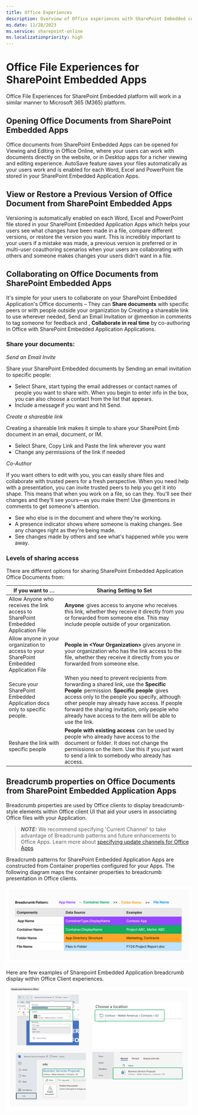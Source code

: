 ```yaml
---
title: Office Experiences
description: Overview of Office experiences with SharePoint Embedded content
ms.date: 11/28/2023
ms.service: sharepoint-online
ms.localizationpriority: high
---
```


# Office File Experiences for SharePoint Embedded Apps

Office File Experiences for SharePoint Embedded platform will work in a similar manner to Microsoft 365 (M365) platform.

<!--
## In this article:

1. [Opening Office Documents from your apps](#Opening-Office-Documents-from-SharePoint-Embedded-Apps)
2. [View or Restore Previous Versions](#View-or-Restore-a-Previous-Version-of-Office-Document-from-SharePoint-Embedded-Apps) 
3. [Collaborating on SharePoint Embedded Application Office Documents](#Collaborating-on-Office-Documents-from-SharePoint-Embedded-Apps)
4. [Breadcrumb Properties of SharePoint Embedded Application Office Documents](#Breadcrumb-properties-of-Office-Documents-from-SharePoint-Embedded-Apps) 
-->

## Opening Office Documents from SharePoint Embedded Apps 
Office documents from SharePoint Embedded Apps can be opened for Viewing and Editing in Office Online, where your users can work with documents directly on the website, or in Desktop apps for a richer viewing and editing experience. AutoSave feature saves your files automatically as your users work and is enabled for each Word, Excel and PowerPoint file stored in your SharePoint Embedded Application Apps.  

## View or Restore a Previous Version of Office Document from SharePoint Embedded Apps 
Versioning is automatically enabled on each Word, Excel and PowerPoint file stored in your SharePoint Embedded Application Apps which helps your users see what changes have been made in a file, compare different versions, or restore the version you want. This is incredibly important to your users if a mistake was made, a previous version is preferred or in multi-user coauthoring scenarios when your users are collaborating with others and someone makes changes your users didn't want in a file.

## Collaborating on Office Documents from SharePoint Embedded Apps
It's simple for your users to collaborate on your SharePoint Embedded Application's Office documents – They can **Share documents** with specific peers or with people outside your organization by Creating a shareable link to use wherever needed, Send an Email Invitation or @mention in comments to tag someone for feedback and , **Collaborate in real time** by co-authoring in Office with SharePoint Embedded Application Applications.

### Share your documents:

 *Send an Email Invite* 

 Share your SharePoint Embedded documents by Sending an email invitation to specific people: 

* Select Share, start typing the email addresses or contact names of people you want to share with. When you begin to enter info in the box, you can also choose a contact from the list that appears. 
* Include a message if you want and hit Send. 

*Create a shareable link*

Creating a shareable link makes it simple to share your SharePoint Emb document in an email, document, or IM.

* Select Share, Copy Link and Paste the link wherever you want 
* Change any permissions of the link if needed 

*Co-Author*

If you want others to edit with you, you can easily share files and collaborate with trusted peers for a fresh perspective. When you need help with a presentation, you can invite trusted peers to help you get it into shape. This means that when you work on a file, so can they. You’ll see their changes and they’ll see yours—as you make them! Use @mentions in comments to get someone's attention.

* See who else is in the document and where they're working. 
* A presence indicator shows where someone is making changes. See any changes right as they're being made. 
* See changes made by others and see what's happened while you were away. 

### Levels of sharing access 

There are different options for sharing SharePoint Embedded Application Office Documents from: 

| If you want to …                                              | Sharing Setting to Set                                                                                                                                                                                                                                                                                                                     |   |
|---------------------------------------------------------------|--------------------------------------------------------------------------------------------------------------------------------------------------------------------------------------------------------------------------------------------------------------------------------------------------------------------------------------------|---|
| Allow Anyone who receives the link access to SharePoint Embedded Application File        | **Anyone**  gives access to anyone who receives this link, whether they receive it directly from you or forwarded from someone else. This may include people outside of your organization.                                                                                                                                                      |   |
| Allow anyone in your organization to access to your SharePoint Embedded Application File | **People in \<Your Organization\>**  gives anyone in your organization who has the link access to the file, whether they receive it directly from you or forwarded from someone else.                                                                                                                                                             |   |
| Secure your SharePoint Embedded Application docs only to specific people.                | When you need to prevent recipients from forwarding a shared link, use the **Specific People**  permission. **Specific people**  gives access only to the people you specify, although other people may already have access. If people forward the sharing invitation, only people who already have access to the item will be able to use the link. |   |
| Reshare the link with specific people                         | **People with existing access**  can be used by people who already have access to the document or folder. It does not change the permissions on the item. Use this if you just want to send a link to somebody who already has access.                                                                                                          |   |

## Breadcrumb properties on Office Documents from SharePoint Embedded Application Apps 
Breadcrumb properties are used by Office clients to display breadcrumb-style elements within Office client UI that aid your users in associating Office files with your Application. 

> **_NOTE:_**  We recommend specifying 'Current Channel' to take advantage of Breadcrumb patterns and future enhancements to Office Apps. Learn more about [specifying update channels for Office Apps](https://learn.microsoft.com/en-us/deployoffice/updates/overview-update-channels)

Breadcrumb patterns for SharePoint Embedded Application Apps are constructed from Container properties configured for your Apps. The following diagram maps the container properties to breadcrumb presentation in Office clients.

 ![office2.png image here](
../../images/office2.png
)

Here are few examples of Sharepoint Embedded Application breadcrumb display within Office Client experiences.

 ![office1.png image here](
../../images/office1.png
)


